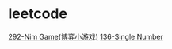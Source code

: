 # leetcode

[292-Nim Game(博弈小游戏)](https://github.com/yaowenqing/leetcode/blob/master/codes/292-NimGame.md)
[136-Single Number](https://github.com/yaowenqing/leetcode/blob/master/codes/136-SingleNumber.md)
